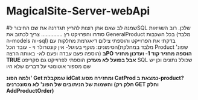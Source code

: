 # MagicalSite-Server-webApi
#שמנה לב שאם אתן רוצות להריץ תגדרנה את שם החיבור לSQL שלכן.
רוב השגיאות סודרו והפרויקט רץ ..............
צריך לכתוב את GeneralProduct בכל השכבות (מלבד ה-models וה-sql)
בדקתי את הפרוייקט והוספתי צילום דיאגרמת מחלקות עם הסימונים:
מוקף בעיגול- אין קונטרולר
וי - עובד הכל(מלבד במחלקת Product שפונ' הוספה פעם עבדה ופעם לא- באותה הרצה)
**בPO הוספה מחזיר קוד 1- ועדכון מחזיר TRUE אבל בפועל לא מעדכן**
הוספתי לפרוייקט גם סקריפט SQL שכולל נתונים וכן יש שם מספור אוטומטי על דברים שלא היו

**ולמה הפונ' Get שמקבלת idCat ומחזירה מסוג CatProd נמצאת ב-product?**
**והשמות של הניתובים של הפונ' לא מסונכרנים (חלק רק GET וחלק AddProductOrder)**





